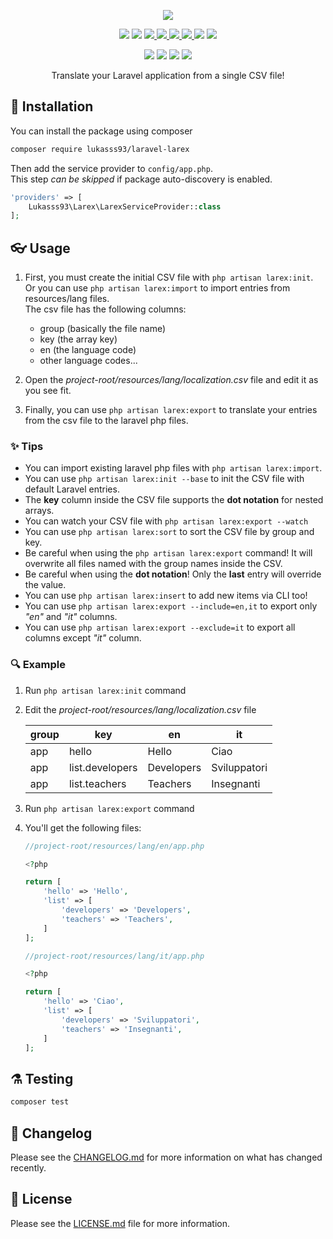 <p align="center">
    <img src="https://i.imgur.com/oAegaoQ.png"/>
</p>

<p align="center">
  <img src="https://img.shields.io/badge/php-%3E%3D%207.2-blue"/>
  <img src="https://img.shields.io/badge/laravel-%3E%3D%206.0-orange"/>
  <a href="https://packagist.org/packages/lukasss93/laravel-larex">
    <img src="https://poser.pugx.org/lukasss93/laravel-larex/v/stable"/>
  </a>
  <a href="https://packagist.org/packages/lukasss93/laravel-larex">
    <img src="https://poser.pugx.org/lukasss93/laravel-larex/downloads"/>
  </a>
  <a href="https://packagist.org/packages/lukasss93/laravel-larex">
    <img src="https://poser.pugx.org/lukasss93/laravel-larex/license"/>
  </a>
  <a href="https://t.me/Lukasss93">
    <img src="https://img.shields.io/badge/chat%20on-telegram-blue"/>
  </a>
  <img src="https://img.shields.io/github/workflow/status/Lukasss93/laravel-larex/run-tests"/>
    <a href="https://coveralls.io/github/Lukasss93/laravel-larex">
      <img src="https://img.shields.io/coveralls/github/Lukasss93/laravel-larex"/>
    </a>
</p>

<p align="center">
  <img src="https://phpinsights.lucapatera.it/Lukasss93/laravel-larex/code?label=Code%20Quality"/>
  <img src="https://phpinsights.lucapatera.it/Lukasss93/laravel-larex/architecture?label=Code%20Architecture"/>
  <img src="https://phpinsights.lucapatera.it/Lukasss93/laravel-larex/complexity?label=Code%20Complexity"/>
  <img src="https://phpinsights.lucapatera.it/Lukasss93/laravel-larex/style?label=Code%20Style"/>
</p>

<p align="center">
    Translate your Laravel application from a single CSV file!
</p>

## 🚀 Installation

You can install the package using composer

```bash
composer require lukasss93/laravel-larex  
```

Then add the service provider to `config/app.php`.  
This step *can be skipped* if package auto-discovery is enabled.

```php
'providers' => [
    Lukasss93\Larex\LarexServiceProvider::class
];
```

## 👓 Usage

1. First, you must create the initial CSV file with `php artisan larex:init`.<br>
   Or you can use `php artisan larex:import` to import entries from resources/lang files.<br>
   The csv file has the following columns:
   
   * group (basically the file name)
   * key (the array key)
   * en (the language code)
   * other language codes...

2. Open the *project-root/resources/lang/localization.csv* file and edit it as you see fit.

3. Finally, you can use `php artisan larex:export` to translate your entries from the csv file to the laravel php files.

### ✨ Tips

* You can import existing laravel php files with `php artisan larex:import`.
* You can use `php artisan larex:init --base` to init the CSV file with default Laravel entries.
* The **key** column inside the CSV file supports the **dot notation** for nested arrays.
* You can watch your CSV file with `php artisan larex:export --watch`
* You can use `php artisan larex:sort` to sort the CSV file by group and key.
* Be careful when using the `php artisan larex:export` command! It will overwrite all files named with the group names inside the CSV.
* Be careful when using the **dot notation**! Only the **last** entry will override the value.
* You can use `php artisan larex:insert` to add new items via CLI too!
* You can use `php artisan larex:export --include=en,it` to export only _"en"_ and _"it"_ columns.
* You can use `php artisan larex:export --exclude=it` to export all columns except _"it"_ column.

### 🔍 Example

1. Run `php artisan larex:init` command

2. Edit the *project-root/resources/lang/localization.csv* file
   
   | group | key             | en         | it           |
   | ----- | --------------- | ---------- | ------------ |
   | app   | hello           | Hello      | Ciao         |
   | app   | list.developers | Developers | Sviluppatori |
   | app   | list.teachers   | Teachers   | Insegnanti   |

3. Run `php artisan larex:export` command

4. You'll get the following files:
   
   ```php
   //project-root/resources/lang/en/app.php
   
   <?php
   
   return [
       'hello' => 'Hello',
       'list' => [
           'developers' => 'Developers',
           'teachers' => 'Teachers',
       ]
   ];
   ```
   
   ```php
   //project-root/resources/lang/it/app.php
   
   <?php
   
   return [
       'hello' => 'Ciao',
       'list' => [
           'developers' => 'Sviluppatori',
           'teachers' => 'Insegnanti',
       ]
   ];
   ```

## ⚗️ Testing

```bash
composer test
```

## 📃 Changelog

Please see the [CHANGELOG.md](https://github.com/Lukasss93/laravel-larex/blob/master/CHANGELOG.md) for more information on what has changed recently.

## 📖 License

Please see the [LICENSE.md](https://github.com/Lukasss93/laravel-larex/blob/master/LICENSE.md) file for more information.

